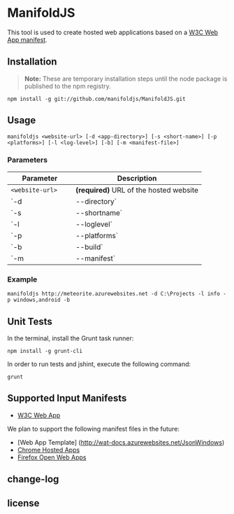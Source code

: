 ﻿# ManifoldJS

This tool is used to create hosted web applications based on a [W3C Web App manifest](http://www.w3.org/TR/appmanifest/).

## Installation

> **Note:** These are temporary installation steps until the node package is published to the npm registry.

````
npm install -g git://github.com/manifoldjs/ManifoldJS.git
````

## Usage

````
manifoldjs <website-url> [-d <app-directory>] [-s <short-name>] [-p <platforms>] [-l <log-level>] [-b] [-m <manifest-file>]
````

### Parameters

|  **&nbsp;&nbsp;&nbsp;&nbsp;&nbsp;&nbsp;Parameter&nbsp;&nbsp;&nbsp;&nbsp;&nbsp;&nbsp;** | **Description** |
| ---------------- | --------------- |
| `<website-url>`  | **(required)** URL of the hosted website |
| `-d|--directory` | **(optional)** Path to the generated project files (default value: current directory) |
| `-s|--shortname` | **(optional)** Application short name. When specified, it overrides the short_name value of the manifest |
| `-l|--loglevel`  | **(optional)** Tracing log level options Available log levels: _debug,trace,info,warn,error_ (default value: _warn_) |
| `-p|--platforms` | **(optional)** Platforms to generate. Supported platforms: _windows,android,ios,chrome_ (default value: all platforms) |
| `-b|--build`     | **(optional)** Forces the building process |
| `-m|--manifest`  | **(optional)** Location of the W3C Web App manifest file (URL or local path). If not specified, the tool looks for a manifest in the site URL. Otherwise, a new manifest will be created pointing to the site URL. |

### Example

````
manifoldjs http://meteorite.azurewebsites.net -d C:\Projects -l info -p windows,android -b
````

## Unit Tests

In the terminal, install the Grunt task runner:

````
npm install -g grunt-cli
````

In order to run tests and jshint, execute the following command:

````
grunt
````

## Supported Input Manifests

- [W3C Web App](http://www.w3.org/TR/appmanifest/)

We plan to support the following manifest files in the future:
- [Web App Template] (http://wat-docs.azurewebsites.net/JsonWindows)
- [Chrome Hosted Apps](https://developers.google.com/chrome/apps/docs/developers_guide)
- [Firefox Open Web Apps](https://developer.mozilla.org/Apps/Build/Manifest)


## change-log


## license
